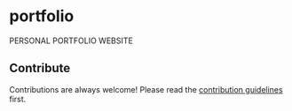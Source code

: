 # portfolio
PERSONAL PORTFOLIO WEBSITE

## Contribute

Contributions are always welcome!
Please read the [contribution guidelines](contributing.md) first.
